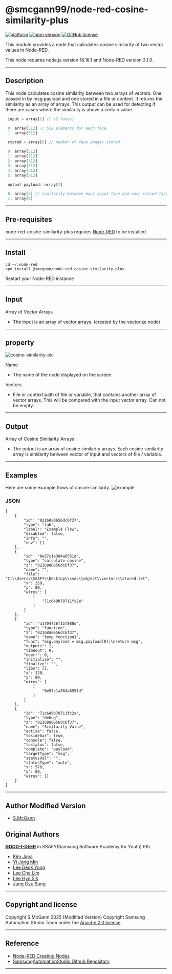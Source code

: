 # @smcgann99/node-red-cosine-similarity-plus

[![platform](https://img.shields.io/badge/platform-Node--RED-red)](https://nodered.org)
[![npm version](https://badge.fury.io/js/@good-i-deer%2Fnode-red-contrib-cosine-similarity.svg)](https://badge.fury.io/js/@good-i-deer%2Fnode-red-contrib-cosine-similarity)
[![GitHub license](https://img.shields.io/github/license/GOOD-I-DEER/node-red-contrib-cosine-similarity)](https://github.com/GOOD-I-DEER/node-red-contrib-cosine-similarity/blob/main/LICENSE)

This module provides a node that calculates cosine similarity of two vector values in Node-RED.

This node requires node.js version 18.16.1 and Node-RED version 3.1.0.

<hr>

## Description
This node calculates cosine similarity between two arrays of vectors. One passed in by msg.payload and one stored in a file or context.
It returns the similarity as an array of arrays. This output can be used for detecting if there are cases where the similarity is above a certain value.


```javascript
 input = array[2] // (2 faces)

 0: array[512] // 512 elements for each face.
 1: array[512]

 stored = array[6] // number of face images stored.

 0: array[512]
 1: array[512]
 2: array[512]
 3: array[512]
 4: array[512]
 5: array[512]

 output payload: array[2] 

 0: array[6] // similarity between each input face and each stored face.
 1: array[6]
```

<hr>

## Pre-requisites

node-red-cosine-similarity-plus requires [Node-RED](https://nodered.org) to be installed.

<hr>

## Install

```
cd ~/.node-red
npm install @smcgann/node-red-cosine-similarity-plus
```

Restart your Node-RED instance

<hr>

## Input

Array of Vector Arrays

- The input is an array of vector arrays. (created by the vectorize node) 

<hr>

## property

![cosine-similarity-pic](https://github.com/smcgann99/node-red-cosine-similarity-plus/assets/57957086/bfb4cd35-9198-4d50-80d7-9b6c664ff187)

Name

- The name of the node displayed on the screen.

Vectors

- File or context path of file or variable, that contains another array of vector arrays. This will be compared with the input vector array. Can not be empty.

<hr>

## Output

Array of Cosine Similarity Arrays

- The output is an array of cosine similarity arrays. Each cosine similarity array is similarity between vector of input and vectors of file / variable.

<hr>

## Examples

Here are some example flows of cosine similarity.
![example](https://github.com/smcgann99/node-red-cosine-similarity-plus/assets/57957086/d3150e3f-5d84-440d-80d4-5449125f2271)

### JSON

```
[
    {
        "id": "02168a0656dc6f37",
        "type": "tab",
        "label": "Example Flow",
        "disabled": false,
        "info": "",
        "env": []
    },
    {
        "id": "0e57c1a384a6551d",
        "type": "calculate-cosine",
        "z": "02168a0656dc6f37",
        "name": "",
        "file": "C:\\Users\\SSAFY\\Desktop\\ssdc\\object\\vectors\\stored.txt",
        "x": 350,
        "y": 80,
        "wires": [
            [
                "71c649b78711fc2a"
            ]
        ]
    },
    {
        "id": "a1704726f1bf888d",
        "type": "function",
        "z": "02168a0656dc6f37",
        "name": "temp function1",
        "func": "msg.payload = msg.payload[0];\nreturn msg",
        "outputs": 1,
        "timeout": 0,
        "noerr": 0,
        "initialize": "",
        "finalize": "",
        "libs": [],
        "x": 120,
        "y": 80,
        "wires": [
            [
                "0e57c1a384a6551d"
            ]
        ]
    },
    {
        "id": "71c649b78711fc2a",
        "type": "debug",
        "z": "02168a0656dc6f37",
        "name": "Similarity Value",
        "active": false,
        "tosidebar": true,
        "console": false,
        "tostatus": false,
        "complete": "payload",
        "targetType": "msg",
        "statusVal": "",
        "statusType": "auto",
        "x": 570,
        "y": 80,
        "wires": []
    }
]
```

<hr>

## Author Modified Version

- [S.McGann](https://github.com/smcgann99)


## Original Authors

[**GOOD-I-DEER**](https://github.com/GOOD-I-DEER) in SSAFY(Samsung Software Academy for Youth) 9th

- [Kim Jaea](https://github.com/kimjaea)
- [Yi Jong Min](https://github.com/chickennight)
- [Lee Deok Yong](https://github.com/Gitgloo)
- [Lee Che Lim](https://github.com/leecr1215)
- [Lee Hyo Sik](https://github.com/hy06ix)
- [Jung Gyu Sung](https://github.com/ramaking)

<hr>

## Copyright and license

Copyright S.McGann 2025 (Modified Version)
Copyright Samsung Automation Studio Team under the [Apache 2.0 license](https://www.apache.org/licenses/LICENSE-2.0)

<hr>

## Reference

- [Node-RED Creating Nodes](https://nodered.org/docs/creating-nodes/)
- [SamsungAutomationStudio Github Repository](https://github.com/Samsung/SamsungAutomationStudio)

<hr>
